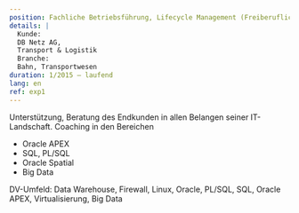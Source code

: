 ```yaml
---
position: Fachliche Betriebsführung, Lifecycle Management (Freiberuflich)
details: |
  Kunde:
  DB Netz AG,
  Transport & Logistik
  Branche:
  Bahn, Transportwesen
duration: 1/2015 – laufend
lang: en
ref: exp1
---
```


Unterstützung, Beratung des Endkunden in allen Belangen seiner IT-Landschaft.
Coaching in den Bereichen

* Oracle APEX
* SQL, PL/SQL
* Oracle Spatial
* Big Data

DV-Umfeld:
Data Warehouse, Firewall, Linux, Oracle, PL/SQL, SQL, Oracle APEX, Virtualisierung,
Big Data
